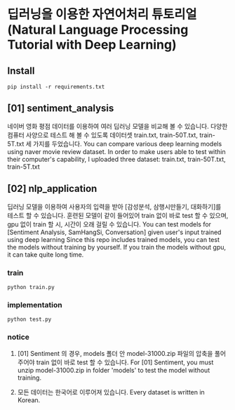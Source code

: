 # 딥러닝을 이용한 자연어처리 튜토리얼 (Natural Language Processing Tutorial with Deep Learning)

## Install

```
pip install -r requirements.txt
```

## [01] sentiment_analysis

네이버 영화 평점 데이터를 이용하여 여러 딥러닝 모델을 비교해 볼 수 있습니다.
다양한 컴퓨터 사양으로 테스트 해 볼 수 있도록 데이터셋 train.txt, train-50T.txt, train-5T.txt 세 가지를 두었습니다.
You can compare various deep learning models using naver movie review dataset.
In order to make users able to test within their computer's capability, I uploaded three dataset: train.txt, train-50T.txt, train-5T.txt

## [02] nlp_application

딥러닝 모델을 이용하여 사용자의 입력을 받아 [감성분석, 삼행시만들기, 대화하기]를 테스트 할 수 있습니다.
훈련된 모델이 같이 들어있어 train 없이 바로 test 할 수 있으며, gpu 없이 train 할 시, 시간이 오래 걸릴 수 있습니다.
You can test models for [Sentiment Analysis, SamHangSi, Conversation] given user's input trained using deep learning
Since this repo includes trained models, you can test the models without training by yourself.
If you train the models without gpu, it can take quite long time.

### train

```
python train.py
```

### implementation

```
python test.py
```

### notice
1. [01] Sentiment 의 경우, models 폴더 안 model-31000.zip 파일의 압축을 풀어주어야 train 없이 바로 test 할 수 있습니다.
For [01] Sentiment, you must unzip model-31000.zip in folder 'models' to test the model without training.

2. 모든 데이터는 한국어로 이루어져 있습니다.
Every dataset is written in Korean.
